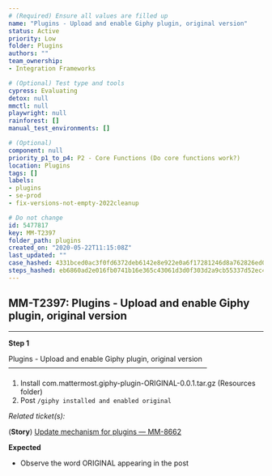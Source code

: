 ```yaml
---
# (Required) Ensure all values are filled up
name: "Plugins - Upload and enable Giphy plugin, original version"
status: Active
priority: Low
folder: Plugins
authors: ""
team_ownership: 
- Integration Frameworks

# (Optional) Test type and tools
cypress: Evaluating
detox: null
mmctl: null
playwright: null
rainforest: []
manual_test_environments: []

# (Optional)
component: null
priority_p1_to_p4: P2 - Core Functions (Do core functions work?)
location: Plugins
tags: []
labels: 
- plugins
- se-prod
- fix-versions-not-empty-2022cleanup

# Do not change
id: 5477817
key: MM-T2397
folder_path: plugins
created_on: "2020-05-22T11:15:08Z"
last_updated: ""
case_hashed: 4331bced0ac3f0fd6372deb6142e8e922e0a6f17281246d8a762826ed0396a9988bf0c32b65500405c69f5d65c0edf4d
steps_hashed: eb6860ad2e016fb0741b16e365c43061d3d0f303d2a9cb55337d52ec4f2079b7024b080659482953b650cabba979fe2f
---
```


## MM-T2397: Plugins - Upload and enable Giphy plugin, original version

---

**Step 1**

Plugins - Upload and enable Giphy plugin, original version\
————————————————————————————

1. Install com.mattermost.giphy-plugin-ORIGINAL-0.0.1.tar.gz (Resources folder)
2. Post `/giphy installed and enabled original`

_Related ticket(s):_

(**Story**) [Update mechanism for plugins — MM-8662](https://mattermost.atlassian.net/browse/MM-8662)

**Expected**

- Observe the word ORIGINAL appearing in the post
